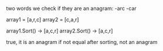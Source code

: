 
two words we check if they are an anagram:
-arc
-car

array1 = [a,r,c]
array2 = [c,a,r]

array1.Sort() -> [a,c,r]
array2.Sort() -> [a,c,r]

true, it is an anagram
if not equal after sorting, not an anagram


